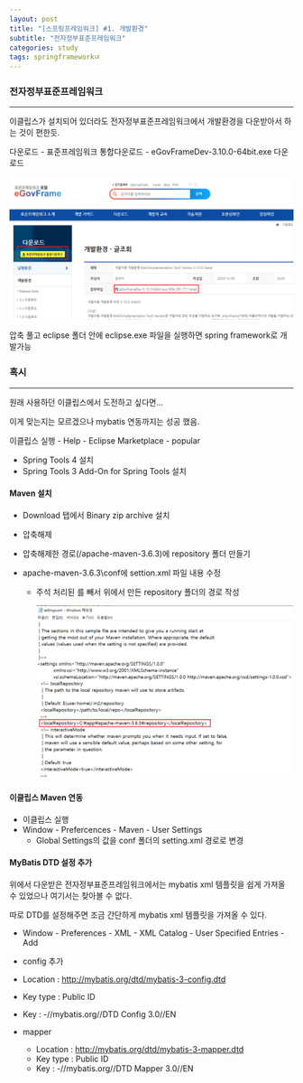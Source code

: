 ```yaml
---
layout: post
title: "[스프링프레임워크] #1. 개발환경"
subtitle: "전자정부표준프레임워크"
categories: study
tags: springframeworkㄵ
---
```


### 전자정부표준프레임워크

----

이클립스가 설치되어 있더라도 전자정부표준프레임워크에서 개발환경을 다운받아서 하는 것이 편한듯.

[전자정부표준프레임워크 포털]: https://www.egovframe.go.kr/

다운로드 - 표준프레임워크 통합다운로드 -  eGovFrameDev-3.10.0-64bit.exe 다운로드

![egovframe](https://github.com/supremest35/supremest35.github.io/blob/main/assets/img/egovframe.png?raw=true)



압축 풀고 eclipse 폴더 안에 eclipse.exe 파일을 실행하면 spring framework로 개발가능



### 혹시

----

원래 사용하던 이클립스에서 도전하고 싶다면...

이게 맞는지는 모르겠으나 mybatis 연동까지는 성공 했음.

이클립스 실행 - Help - Eclipse Marketplace - popular

- Spring Tools 4 설치
- Spring Tools 3 Add-On for Spring Tools 설치



#### Maven 설치

[^Maven]: 자바용 프로젝트 관리 도구<br> 필요한 라이브러리를 특정문서(pom.xml)에 정의해 놓으면 내가 사용할 라이브러리 뿐만 아니라 해당 라이브러리가 작동하는데에 필요한 다른 라이브러리들까지 관리하여 네트워크를 통해서 자동으로 다운받아줌



[Maven]: http://maven.apache.org/

* Download 탭에서 Binary zip archive 설치

* 압축해제

* 압축해제한 경로(/apache-maven-3.6.3)에 repository 폴더 만들기

* apache-maven-3.6.3\conf에 settion.xml 파일 내용 수정

  * 주석 처리된 <localRepository> 를 빼서 위에서 만든 repository 폴더의 경로 작성

    ![mavenRepository](https://github.com/supremest35/supremest35.github.io/blob/main/assets/img/mavenRepository.png?raw=true)



#### 이클립스 Maven 연동

* 이클립스 실행
* Window - Prefercences - Maven - User Settings
  * Global Settings의 값을 conf 폴더의 setting.xml 경로로 변경 



#### MyBatis DTD 설정 추가

위에서 다운받은 전자정부표준프레임워크에서는 mybatis xml 템플릿을 쉽게 가져올 수 있었으나 여기서는 찾아볼 수 없다.

따로 DTD를 설정해주면 조금 간단하게 mybatis xml 템플릿을 가져올 수 있다.

* Window - Preferences - XML - XML Catalog - User Specified Entries - Add
*  config 추가
  * Location : http://mybatis.org/dtd/mybatis-3-config.dtd
  * Key type : Public ID
  * Key : -//mybatis.org//DTD Config 3.0//EN

* mapper
  * Location : http://mybatis.org/dtd/mybatis-3-mapper.dtd
  * Key type : Public ID
  * Key : -//mybatis.org//DTD Mapper 3.0//EN

